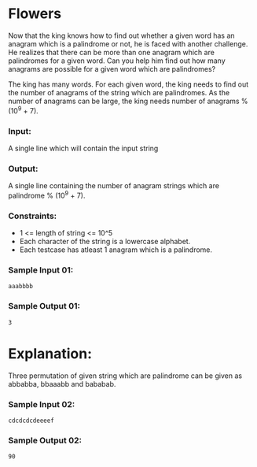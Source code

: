 Flowers
=======

Now that the king knows how to find out whether a given word has an anagram which is a palindrome or not, he is faced with another challenge. He realizes that there can be more than one anagram which are palindromes for a given word. Can you help him find out how many anagrams are possible for a given word which are palindromes?

The king has many words. For each given word, the king needs to find out the number of anagrams of the string which are palindromes. As the number of anagrams can be large, the king needs number of anagrams % (10<sup>9</sup> + 7).

### Input:

A single line which will contain the input string

### Output:

A single line containing the number of anagram strings which are palindrome % (10<sup>9</sup> + 7).

### Constraints:

* 1 <= length of string <= 10^5
* Each character of the string is a lowercase alphabet.
* Each testcase has atleast 1 anagram which is a palindrome.

### Sample Input 01:

    aaabbbb

### Sample Output 01:

    3

# Explanation:

Three permutation of given string which are palindrome can be given as abbabba, bbaaabb and bababab.

### Sample Input 02:

    cdcdcdcdeeeef

### Sample Output 02:

    90
